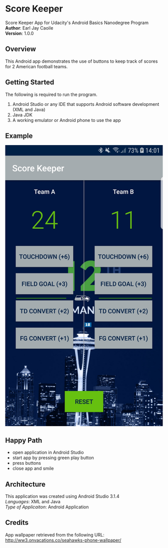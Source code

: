 # Score Keeper
Score Keeper App for Udacity's Android Basics Nanodegree Program <br />
**Author**: Earl Jay Caoile <br />
**Version**: 1.0.0

## Overview
This Android app demonstrates the use of buttons to keep track of scores for 2 American football teams.

## Getting Started
The following is required to run the program.
1. Android Studio or any IDE that supports Android software development (XML and Java)
2. Java JDK
3. A working emulator or Android phone to use the app

## Example
![Score Keeper SS](score-keeper-SS.jpg)

## Happy Path
 - open application in Android Studio
 - start app by pressing green play button
 - press buttons
 - close app and smile


## Architecture
This application was created using Android Studio 3.1.4 <br />
*Languages*: XML and Java <br />
*Type of Applicaiton*: Android Application <br />

## Credits
App wallpaper retrieved from the following URL: http://ww3.onvacations.co/seahawks-phone-wallpaper/
